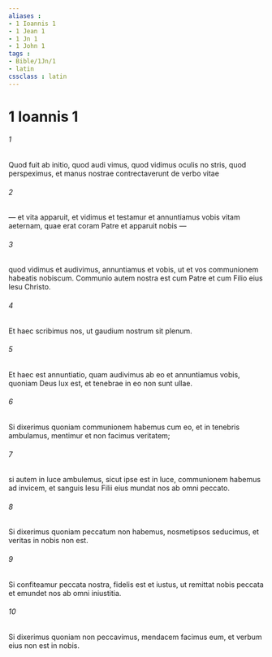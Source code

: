 ```yaml
---
aliases : 
- 1 Ioannis 1
- 1 Jean 1
- 1 Jn 1
- 1 John 1
tags : 
- Bible/1Jn/1
- latin
cssclass : latin
---
```


# 1 Ioannis 1

###### 1
Quod fuit ab initio, quod audi vimus, quod vidimus oculis no stris, quod perspeximus, et manus nostrae contrectaverunt de verbo vitae 
###### 2
— et vita apparuit, et vidimus et testamur et annuntiamus vobis vitam aeternam, quae erat coram Patre et apparuit nobis — 
###### 3
quod vidimus et audivimus, annuntiamus et vobis, ut et vos communionem habeatis nobiscum. Communio autem nostra est cum Patre et cum Filio eius Iesu Christo. 
###### 4
Et haec scribimus nos, ut gaudium nostrum sit plenum. 
###### 5
Et haec est annuntiatio, quam audivimus ab eo et annuntiamus vobis, quoniam Deus lux est, et tenebrae in eo non sunt ullae.
###### 6
Si dixerimus quoniam communionem habemus cum eo, et in tenebris ambulamus, mentimur et non facimus veritatem; 
###### 7
si autem in luce ambulemus, sicut ipse est in luce, communionem habemus ad invicem, et sanguis Iesu Filii eius mundat nos ab omni peccato.
###### 8
Si dixerimus quoniam peccatum non habemus, nosmetipsos seducimus, et veritas in nobis non est. 
###### 9
Si confiteamur peccata nostra, fidelis est et iustus, ut remittat nobis peccata et emundet nos ab omni iniustitia. 
###### 10
Si dixerimus quoniam non peccavimus, mendacem facimus eum, et verbum eius non est in nobis.
